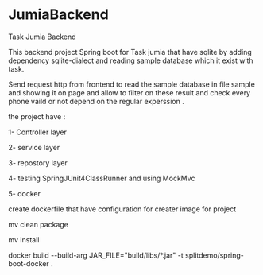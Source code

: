 # JumiaBackend
Task Jumia Backend 

This backend project Spring boot for Task jumia that have sqlite by adding dependency sqlite-dialect and reading sample database which it exist with task.

Send request http from frontend to read the sample database in file sample and showing it on page and 
allow to filter on these result and check every phone vaild or not depend on the regular experssion .


the project have :

1- Controller layer 

2- service layer 

3- repostory layer 

4- testing SpringJUnit4ClassRunner and using MockMvc 

5- docker  

create dockerfile that have configuration for creater image for project 

mv clean package 

mv install 

docker build --build-arg JAR_FILE="build/libs/*.jar" -t splitdemo/spring-boot-docker .	






